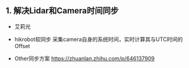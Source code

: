 
## 1. 解决Lidar和Camera时间同步

 - 艾莉光
 
 - hikrobot软同步
	采集camera自身的系统时间，实时计算其与UTC时间的Offset

 - Other同步方案
	https://zhuanlan.zhihu.com/p/646137909

